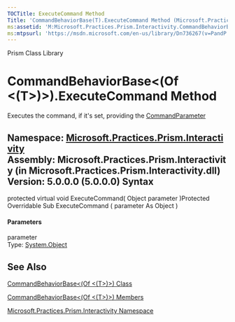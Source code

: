 ```yaml
---
TOCTitle: ExecuteCommand Method
Title: 'CommandBehaviorBase(T).ExecuteCommand Method (Microsoft.Practices.Prism.Interactivity)'
ms:assetid: 'M:Microsoft.Practices.Prism.Interactivity.CommandBehaviorBase\`1.ExecuteCommand(System.Object)'
ms:mtpsurl: 'https://msdn.microsoft.com/en-us/library/Dn736267(v=PandP.50)'
---
```


Prism Class Library

CommandBehaviorBase&lt;(Of &lt;(T&gt;)&gt;).ExecuteCommand Method
=====================================================================

Executes the command, if it's set, providing the [CommandParameter](https://msdn.microsoft.com/p:microsoft.practices.prism.interactivity.commandbehaviorbase%601.commandparameter)

**Namespace:** [Microsoft.Practices.Prism.Interactivity](https://msdn.microsoft.com/n:microsoft.practices.prism.interactivity)
**Assembly:** Microsoft.Practices.Prism.Interactivity (in Microsoft.Practices.Prism.Interactivity.dll) Version: 5.0.0.0 (5.0.0.0)
Syntax
------

<span id="syntaxToggle"></span>protected virtual void ExecuteCommand( Object parameter )Protected Overridable Sub ExecuteCommand ( parameter As Object )
#### Parameters

parameter  
Type: [System.Object](http://msdn2.microsoft.com/en-us/library/e5kfa45b)

See Also
--------


[CommandBehaviorBase&lt;(Of &lt;(T&gt;)&gt;) Class](https://msdn.microsoft.com/t:microsoft.practices.prism.interactivity.commandbehaviorbase%601)

[CommandBehaviorBase&lt;(Of &lt;(T&gt;)&gt;) Members](https://msdn.microsoft.com/allmembers.t:microsoft.practices.prism.interactivity.commandbehaviorbase%601)

[Microsoft.Practices.Prism.Interactivity Namespace](https://msdn.microsoft.com/n:microsoft.practices.prism.interactivity)
